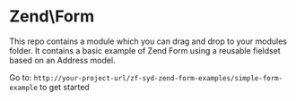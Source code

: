 Zend\Form
=========

This repo contains a module which you can drag and drop to your modules folder.
It contains a basic example of Zend Form using a reusable fieldset based on an Address model.

Go to: `http://your-project-url/zf-syd-zend-form-examples/simple-form-example` to get started
